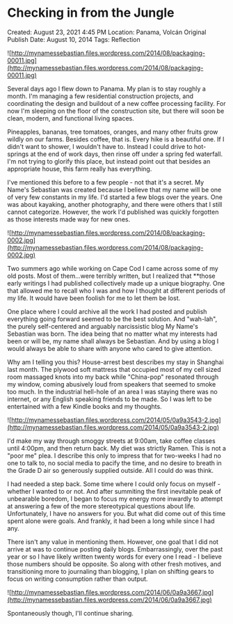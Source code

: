 # Checking in from the Jungle

Created: August 23, 2021 4:45 PM
Location: Panama, Volcán
Original Publish Date: August 10, 2014
Tags: Reflection

![http://mynamessebastian.files.wordpress.com/2014/08/packaging-00011.jpg](http://mynamessebastian.files.wordpress.com/2014/08/packaging-00011.jpg)

Several days ago I flew down to Panama. My plan is to stay roughly a month. I'm managing a few residential construction projects, and coordinating the design and buildout of a new coffee processing facility. For now I'm sleeping on the floor of the construction site, but there will soon be clean, modern, and functional living spaces.

Pineapples, bananas, tree tomatoes, oranges, and many other fruits grow wildly on our farms. Besides coffee, that is. Every hike is a beautiful one. If I didn't want to shower, I wouldn't have to. Instead I could drive to hot-springs at the end of work days, then rinse off under a spring fed waterfall. I'm not trying to glorify this place, but instead point out that besides an appropriate house, this farm really has everything.

I've mentioned this before to a few people - not that it's a secret. My Name's Sebastian was created because I believe that my name will be one of very few constants in my life. I'd started a few blogs over the years. One was about kayaking, another photography, and there were others that I still cannot categorize. However, the work I'd published was quickly forgotten as those interests made way for new ones.

![http://mynamessebastian.files.wordpress.com/2014/08/packaging-0002.jpg](http://mynamessebastian.files.wordpress.com/2014/08/packaging-0002.jpg)

Two summers ago while working on Cape Cod I came across some of my old posts. Most of them...were terribly written, but I realized that **those early writings I had published collectively made up a unique biography. One that allowed me to recall who I was and how I thought at different periods of my life. It would have been foolish for me to let them be lost.

One place where I could archive all the work I had posted and publish everything going forward seemed to be the best solution. And "wah-lah", the purely self-centered and arguably narcissistic blog My Name's Sebastian was born. The idea being that no matter what my interests had been or will be, my name shall always be Sebastian. And by using a blog I would always be able to share with anyone who cared to give attention.

Why am I telling you this? House-arrest best describes my stay in Shanghai last month. The plywood soft mattress that occupied most of my cell sized room massaged knots into my back while "China-pop" resonated through my window, coming abusively loud from speakers that seemed to smoke too much. In the industrial hell-hole of an area I was staying there was no internet, or any English speaking friends to be made. So I was left to be entertained with a few Kindle books and my thoughts.

![http://mynamessebastian.files.wordpress.com/2014/05/0a9a3543-2.jpg](http://mynamessebastian.files.wordpress.com/2014/05/0a9a3543-2.jpg)

I'd make my way through smoggy streets at 9:00am, take coffee classes until 4:00pm, and then return back. My diet was strictly Ramen. This is not a "poor me" plea. I describe this only to impress that for two-weeks I had no one to talk to, no social media to pacify the time, and no desire to breath in the Grade D air so generously supplied outside. All I could do was think.

I had needed a step back. Some time where I could only focus on myself - whether I wanted to or not. And after summiting the first inevitable peak of unbearable boredom, I began to focus my energy more inwardly to attempt at answering a few of the more stereotypical questions about life. Unfortunately, I have no answers for you. But what did come out of this time spent alone were goals. And frankly, it had been a long while since I had any.

There isn't any value in mentioning them. However, one goal that I did not arrive at was to continue posting daily blogs. Embarrassingly, over the past year or so I have likely written twenty words for every one I read - I believe those numbers should be opposite. So along with other fresh motives, and transitioning more to journaling than blogging, I plan on shifting gears to focus on writing consumption rather than output.

![http://mynamessebastian.files.wordpress.com/2014/06/0a9a3667.jpg](http://mynamessebastian.files.wordpress.com/2014/06/0a9a3667.jpg)

Spontaneously though, I'll continue sharing.